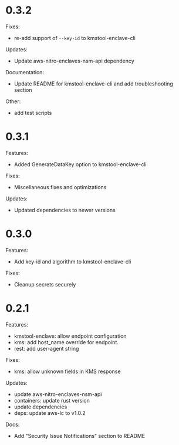# 0.3.2

Fixes:
* re-add support of `--key-id` to kmstool-enclave-cli

Updates:
* Update aws-nitro-enclaves-nsm-api dependency

Documentation:
* Update README for kmstool-enclave-cli and add troubleshooting section

Other:
* add test scripts

# 0.3.1

Features:
* Added GenerateDataKey option to kmstool-enclave-cli

Fixes:
* Miscellaneous fixes and optimizations

Updates:
* Updated dependencies to newer versions

# 0.3.0

Features:
* Add key-id and algorithm to kmstool-enclave-cli

Fixes:
* Cleanup secrets securely

# 0.2.1

Features:
* kmstool-enclave: allow endpoint configuration
* kms: add host_name override for endpoint.
* rest: add user-agent string

Fixes:
* kms: allow unknown fields in KMS response

Updates:
* update aws-nitro-enclaves-nsm-api
* containers: update rust version
* update dependencies
* deps: update aws-lc to v1.0.2

Docs:
* Add "Security Issue Notifications" section to README
